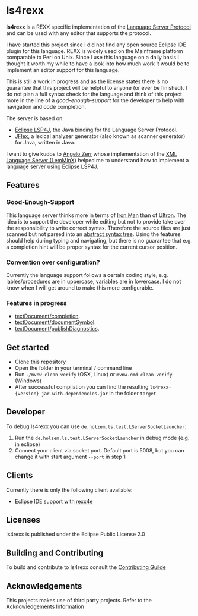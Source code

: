 # ls4rexx

**ls4rexx** is a REXX specific implementation of the 
[Language Server Protocol](https://microsoft.github.io/language-server-protocol/)
and can be used with any editor that supports the protocol. 

I have started this project since I did not find any open source Eclipse IDE plugin
for this language. REXX is widely used on the Mainframe platform comparable to Perl on Unix.
Since I use this language on a daily basis I thought it worth my while to have a look
into how much work it would be to implement an editor support for this language.

This is still a work in progress and as the license states there is no guarantee that this 
project will be helpful to anyone (or ever be finished). I do not plan a full syntax check 
for the language and think of this project more in the line of a  _good-enough-support_  for
the developer to help with navigation and code completion.

The server is based on:

* [Eclipse LSP4J](https://projects.eclipse.org/projects/technology.lsp4j), the Java binding for the Language Server Protocol.
* [JFlex](https://jflex.de/), a lexical analyzer generator (also known as scanner generator) for Java, written in Java.

I want to give kudos to [Angelo Zerr](https://github.com/angelozerr) whose implementation of the
[XML Language Server (LemMinX)](https://github.com/angelozerr/lemminx) helped me to understand
how to implement a language server using [Eclipse LSP4J](https://projects.eclipse.org/projects/technology.lsp4j).  

## Features

### Good-Enough-Support

This language server thinks more in terms of [Iron Man](https://en.wikipedia.org/wiki/Iron_Man) than of 
[Ultron](https://en.wikipedia.org/wiki/Ultron). The idea is to support the developer while editing but not
to provide take over the responsibility to write correct syntax. Therefore the source files are just scanned 
but not parsed into an [abstract syntax tree](https://en.wikipedia.org/wiki/Abstract_syntax_tree). Using the 
features should help during typing and navigating, but there is no guarantee that e.g. a completion hint will 
be proper syntax for the current cursor position.

### Convention over configuration?

Currently the language support follows a certain coding style, e.g. lables/procedures are in uppercase, variables
are in lowercase. I do not know when I will get around to make this more configurable.

### Features in progress

* [textDocument/completion](https://microsoft.github.io/language-server-protocol/specification#textDocument_completion).
* [textDocument/documentSymbol](https://microsoft.github.io/language-server-protocol/specification#textDocument_documentSymbol).
* [textDocument/publishDiagnostics](https://microsoft.github.io/language-server-protocol/specification#textDocument_publishDiagnostics).

## Get started

* Clone this repository
* Open the folder in your terminal / command line
* Run `./mvnw clean verify` (OSX, Linux) or `mvnw.cmd clean verify` (Windows)
* After successful compilation you can find the resulting `ls4rexx-{version}-jar-with-dependencies.jar` in the folder `target`

## Developer

To debug ls4rexx you can use `de.holzem.ls.test.LServerSocketLauncher`:

1. Run the `de.holzem.ls.test.LServerSocketLauncher` in debug mode (e.g. in eclipse)
2. Connect your client via socket port. Default port is 5008, but you can change it with start argument `--port` in step 1

## Clients

Currently there is only the following client available:

* Eclipse IDE support with [rexx4e](https://github.com/holzem/rexx4e "rexx4e")

## Licenses

ls4rexx is published under the Eclipse Public License 2.0

## Building and Contributing

To build and contribute to ls4rexx consult the [Contributing Guilde](https://github.com/holzem/ls4rexx/blob/master/CONTRIBUTING.md)

## Acknowledgements

This projects makes use of third party projects. Refer to the [Acknowledgements Information](https://github.com/holzem/ls4rexx/blob/master/ACKNOWLEDGEMENT.md)   
